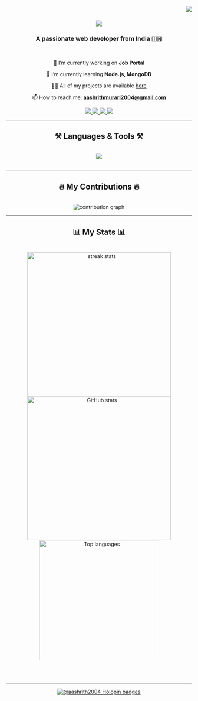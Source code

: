 <img align="right" src="https://komarev.com/ghpvc/?username=aashrith2004&label=Profile%20views&color=0e75b6&style=flat" />

<h1 align="center">
    <img src="https://readme-typing-svg.herokuapp.com/?font=Righteous&size=35&center=true&vCenter=true&width=500&height=70&duration=4000&lines=Hi+There!+👋;+I'm+Murari+Aashrith!;" />
</h1>

<h3 align="center">A passionate web developer from India 🇮🇳</h3>

<br/>

<div align="center">
 
 🔭 I’m currently working on **Job Portal**
 
 🌱 I’m currently learning **Node.js, MongoDB**

 👨‍💻 All of my projects are available [here](https://github.com/Aashrith2004)
 
 📫 How to reach me: **aashrithmurari2004@gmail.com**

</div>

<div align="center">
  <a href="https://linkedin.com/in/murari-aashrith" target="_blank">
    <img src="https://img.shields.io/badge/LinkedIn-0077B5?style=for-the-badge&logo=linkedin&logoColor=white" />
  </a>
  <a href="https://www.codechef.com/users/c22h51a7346" target="_blank">
    <img src="https://img.shields.io/badge/CodeChef-5B4638?style=for-the-badge&logo=codechef&logoColor=white" />
  </a>
  <a href="https://www.hackerrank.com/22h51a7346" target="_blank">
    <img src="https://img.shields.io/badge/HackerRank-2EC866?style=for-the-badge&logo=hackerrank&logoColor=white" />
  </a>
  <a href="https://www.leetcode.com/22h51a7346" target="_blank">
    <img src="https://img.shields.io/badge/LeetCode-FFA116?style=for-the-badge&logo=leetcode&logoColor=black" />
  </a>
</div>

<hr/>

<h2 align="center">⚒️ Languages & Tools ⚒️</h2>
<br/>
<div align="center">
    <img src="https://skillicons.dev/icons?i=cpp,css,html,java,js,mongodb,mysql,nodejs,python" />
</div>

<br/>
<hr/>

<h2 align="center">🔥 My Contributions 🔥</h2>
<br/>
<div align="center">
    <img alt="contribution graph" src="https://github.com/Aashrith2004/Aashrith2004/blob/output/github-contribution-grid-snake.svg" />
</div>

<hr/>

<h2 align="center">📊 My Stats 📊</h2>
<br/>
<div align="center">
    <img width=390 src="https://github-readme-streak-stats.herokuapp.com/?user=aashrith2004&count_private=true&theme=react&border_radius=10" alt="streak stats"/>
    <img width=390 src="https://github-readme-stats.vercel.app/api?username=aashrith2004&count_private=true&show_icons=true&theme=react&rank_icon=github&border_radius=10" alt="GitHub stats" />
    <br/>
    <img width=325 align="center" src="https://github-readme-stats.vercel.app/api/top-langs/?username=aashrith2004&hide=HTML&langs_count=8&layout=compact&theme=react&border_radius=10&size_weight=0.5&count_weight=0.5" alt="Top languages" />
</div>

<br/><br/>

<hr/>

<div align="center">
    <a href='https://holopin.io/@aashrith2004' target='_blank'>
        <img src='https://holopin.me/aashrith2004' alt='@aashrith2004 Holopin badges' />
    </a>
</div>
